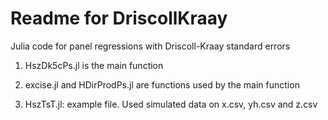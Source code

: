Readme for DriscollKraay
========================

Julia code for panel regressions with Driscoll-Kraay standard errors

1.  HszDk5cPs.jl is the main function

2.  excise.jl and HDirProdPs.jl are functions used by the main function

3.  HszTsT.jl: example file. Used simulated data on x.csv, yh.csv and z.csv